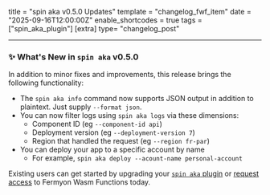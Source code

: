 title = "spin aka v0.5.0 Updates"
template = "changelog_fwf_item"
date = "2025-09-16T12:00:00Z"
enable_shortcodes = true
tags = ["spin_aka_plugin"]
[extra]
type= "changelog_post"

---

### ✨ What's New in `spin aka` v0.5.0

In addition to minor fixes and improvements, this release brings the following functionality:

- The `spin aka info` command now supports JSON output in addition to plaintext. Just supply `--format json`.
- You can now filter logs using `spin aka logs` via these dimensions:
  - Component ID (eg `--component-id api`)
  - Deployment version (eg `--deployment-version 7`)
  - Region that handled the request (eg `--region fr-par`)
- You can deploy your app to a specific account by name
  - For example, `spin aka deploy --acount-name personal-account`

<!-- break -->

Existing users can get started by upgrading your [`spin aka` plugin](https://spinframework.dev/v3/managing-plugins#upgrading-plugins) or [request access](https://fibsu0jcu2g.typeform.com/fwf-preview) to Fermyon Wasm Functions today.
